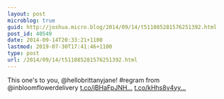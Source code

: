 ```yaml
---
layout: post
microblog: true
guid: http://joshua.micro.blog/2014/09/14/t511085281576251392.html
post_id: 40549
date: 2014-09-14T20:33:21+1100
lastmod: 2019-07-30T17:41:46+1100
type: post
url: /2014/09/14/t511085281576251392.html
---
```

This one's to you, @hellobrittanyjane! #regram from @inbloomflowerdelivery [t.co/jBHaFpJNH...](http://t.co/jBHaFpJNHh) [t.co/kHhs8v4yy...](http://t.co/kHhs8v4yyI)
